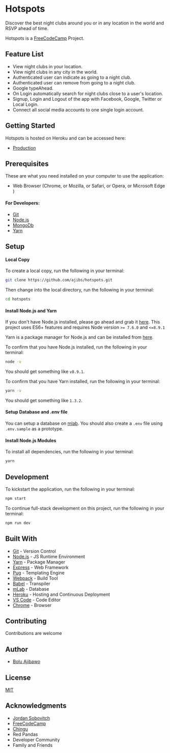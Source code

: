 # Hotspots

Discover the best night clubs around you or in any location in the world and RSVP ahead of time.

Hotspots is a [FreeCodeCamp](https://www.freecodecamp.org/) Project.


## Feature List
* View night clubs in your location.
* View night clubs in any city in the world.
* Authenticated user can indicate as going to a night club.
* Authenticated user can remove from going to a night club.
* Google typeAhead.
* On Login automatically search for night clubs close to a user's location.
* Signup, Login and Logout of the app with Facebook, Google, Twitter or Local Login.
* Connect all social media accounts to one single login account.


## Getting Started
Hotspots is hosted on Heroku and can be accessed here:
- [Production](https://hotspots-tonight.herokuapp.com)


## Prerequisites
 These are what you need installed on your computer to use the application:

 - Web Browser (Chrome, or Mozilla, or Safari, or Opera, or Microsoft Edge )

 #### For Developers:
 - [Git](https://git-scm.com/)
 - [Node.js](https://nodejs.org/en/download/)
 - [MongoDb](https://www.mongodb.com/download-center#community)
 - [Yarn](https://yarnpkg.com/en/docs/install)


## Setup
#### Local Copy
To create a local copy, run the following in your terminal:
```bash
git clone https://github.com/ajibs/hotspots.git
```
Then change into the local directory, run the following in your terminal:
```bash
cd hotspots
```

#### Install Node.js and Yarn
If you don't have Node.js installed, please go ahead and grab it [here](https://nodejs.org/). This project uses ES6+ features and requires Node version `>= 7.6.0` and `<=8.9.1`

Yarn is a package manager for Node.js and can be installed from [here](https://yarnpkg.com/en/docs/install).

To confirm that you have Node.js installed, run the following in your terminal:
```bash
node -v
```
You should get something like `v8.9.1`.

To confirm that you have Yarn installed, run the following in your terminal:
```bash
yarn -v
```
You should get something like `1.3.2`.

#### Setup Database and .env file
You can setup a database on [mlab](https://mlab.com/). You should also create a `.env` file using `.env.sample` as a prototype.

#### Install Node.js Modules
To install all dependencies, run the following in your terminal:
```bash
yarn
```

## Development
To kickstart the application, run the following in your terminal:
```bash
npm start
```

To continue full-stack development on this project, run the following in your terminal:
```bash
npm run dev
```


## Built With

- [Git](https://git-scm.com/) - Version Control
- [Node.js](https://nodejs.org/) - JS Runtime Environment
- [Yarn](https://yarnpkg.com) - Package Manager
- [Express](https://expressjs.com/en/starter/installing.html) - Web Framework
- [Pug](https://pugjs.org/api/getting-started.html) - Templating Engine
- [Webpack](https://webpack.js.org/) - Build Tool
- [Babel](https://babeljs.io/) - Transpiler
- [mLab](https://mlab.com/) - Database
- [Heroku](https://heroku.com) - Hosting and Continuous Deployment
- [VS Code](https://code.visualstudio.com/) - Code Editor
- [Chrome](https://www.google.com/chrome/browser/desktop/index.html) - Browser


## Contributing

Contributions are welcome


## Author

* [Bolu Ajibawo](https://github.com/ajibs)


## License

[MIT](https://github.com/ajibs/hotspots/LICENSE.md)


## Acknowledgments
* [Jordan Sobovitch](https://github.com/JordanSobovitch/nightlife-app)
* [FreeCodeCamp](https://www.freecodecamp.org/)
* [Chingu](https://chingu-cohorts.github.io/chingu-directory/)
* Red Pandas
* Developer Community
* Family and Friends
